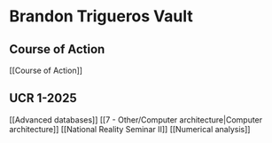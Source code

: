 # Brandon Trigueros Vault

## Course of Action
[[Course of Action]]

## UCR 1-2025
[[Advanced databases]]
[[7 - Other/Computer architecture|Computer architecture]]
[[National Reality Seminar II]]
[[Numerical analysis]]